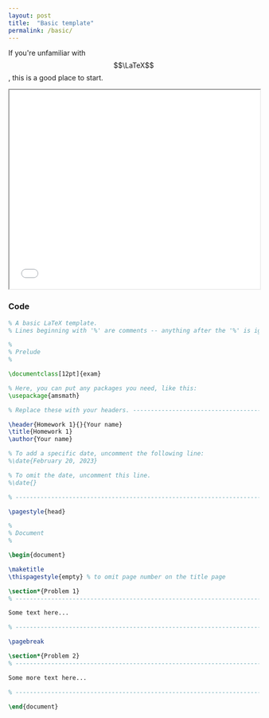 ```yaml
---
layout: post
title:  "Basic template"
permalink: /basic/
---
```


If you're unfamiliar with $$\LaTeX$$, this is a good place to start.
<br>

<!--pdf-->
<iframe src="/latex-savvy/assets/static/templates/basic.pdf#toolbar=0" width="100%" height="400px">
</iframe>

<br>

### Code

```tex
% A basic LaTeX template.
% Lines beginning with '%' are comments -- anything after the '%' is ignored.

%
% Prelude
%

\documentclass[12pt]{exam}

% Here, you can put any packages you need, like this:
\usepackage{amsmath}

% Replace these with your headers. --------------------------------------------

\header{Homework 1}{}{Your name}
\title{Homework 1}
\author{Your name}

% To add a specific date, uncomment the following line:
%\date{February 20, 2023}

% To omit the date, uncomment this line.
%\date{}

% -----------------------------------------------------------------------------

\pagestyle{head}

%
% Document
%

\begin{document}

\maketitle
\thispagestyle{empty} % to omit page number on the title page

\section*{Problem 1}
% -----------------------------------------------------------------------------

Some text here...

% -----------------------------------------------------------------------------

\pagebreak

\section*{Problem 2}
% -----------------------------------------------------------------------------

Some more text here...

% -----------------------------------------------------------------------------

\end{document}
```
